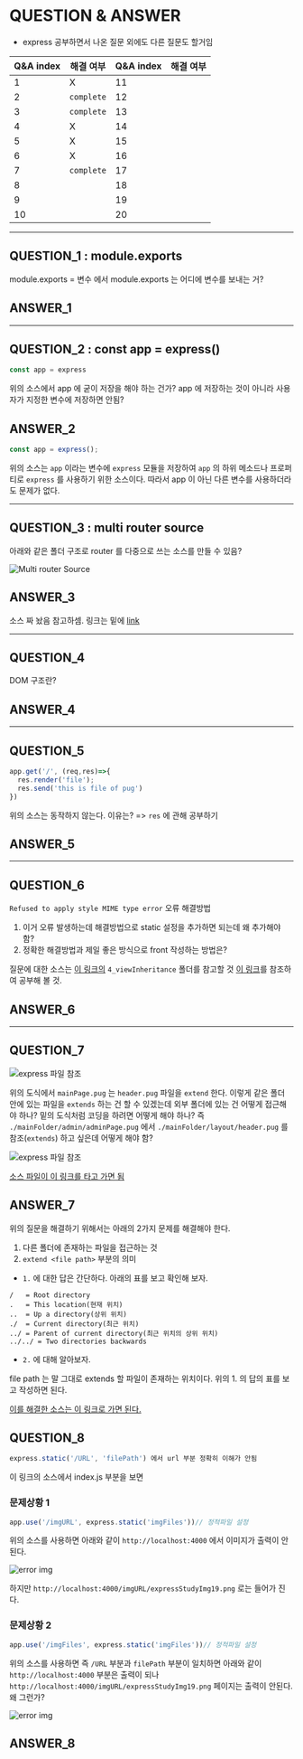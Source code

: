 # QUESTION & ANSWER
* express 공부하면서 나온 질문 외에도 다른 질문도 할거임

|Q&A index|해결 여부|Q&A index|해결 여부|
|---|---|---|---|
|1|X|11||
|2|`complete`|12||
|3|`complete`|13||
|4|X|14||
|5|X|15||
|6|X|16||
|7|`complete`|17||
|8||18||
|9||19||
|10||20||

---

## QUESTION_1 : module.exports

module.exports = 변수 에서 module.exports 는 어디에 변수를 보내는 거?

## ANSWER_1



---

## QUESTION_2 : const app = express()

```javascript
const app = express
```

위의 소스에서 app 에 굳이 저장을 해야 하는 건가? app 에 저장하는 것이 아니라 사용자가 지정한 변수에 저장하면 안됨?

## ANSWER_2

```javascript
const app = express();
```

위의 소스는 `app` 이라는 변수에 `express` 모듈을 저장하여 `app` 의 하위 메소드나 프로퍼티로 `express` 를 사용하기 위한 소스이다. 따라서 app 이 아닌 다른 변수를 사용하더라도 문제가 없다.

---

## QUESTION_3 : multi router source

아래와 같은 폴더 구조로 router 를 다중으로 쓰는 소스를 만들 수 있음?

![Multi router Source](./imgFolder/expressStudyIMG9.png)

## ANSWER_3

소스 짜 놨음 참고하셈. 링크는 밑에
[link](https://github.com/jeahun10717/nodejsStudy/tree/master/expressStudyByFastCampus/additionalSouceCode/4_multi_router)

---

## QUESTION_4

DOM 구조란?

## ANSWER_4

---

## QUESTION_5

```javascript
app.get('/', (req,res)=>{
  res.render('file');
  res.send('this is file of pug')
})
```

위의 소스는 동작하지 않는다. 이유는? => `res` 에 관해 공부하기

## ANSWER_5

---

## QUESTION_6

`Refused to apply style MIME type error` 오류 해결방법

1. 이거 오류 발생하는데 해결방법으로 static 설정을 추가하면 되는데 왜 추가해야 함?
2. 정확한 해결방법과 제일 좋은 방식으로 front 작성하는 방법은?

질문에 대한 소스는 [이 링크의]() `4_viewInheritance` 폴더를 참고할 것
[이 링크](https://expressjs.com/ko/starter/static-files.html)를 참조하여 공부해 볼 것.

## ANSWER_6

---

## QUESTION_7

![express 파일 참조](./imgFolder/expressStudyIMG10.png)

위의 도식에서 `mainPage.pug` 는 `header.pug` 파일을 `extend` 한다. 이렇게 같은 폴더 안에 있는 파일을 `extends` 하는 건 할 수 있겠는데 외부 폴더에 있는 건 어떻게 접근해야 하나? 밑의 도식처럼 코딩을 하려면 어떻게 해야 하나? 즉 `./mainFolder/admin/adminPage.pug` 에서 `./mainFolder/layout/header.pug` 를 참조(`extends`) 하고 싶은데 어떻게 해야 함?

![express 파일 참조](./imgFolder/expressStudyIMG11.png)

[소스 파일이 이 링크를 타고 가면 됨]()

## ANSWER_7

위의 질문을 해결하기 위해서는 아래의 2가지 문제를 해결해야 한다.

1. 다른 폴더에 존재하는 파일을 접근하는 것
2. `extend <file path>` 부분의 의미

* `1.` 에 대한 답은 간단하다. 아래의 표를 보고 확인해 보자.
```
/   = Root directory
.   = This location(현재 위치)
..  = Up a directory(상위 위치)
./  = Current directory(최근 위치)
../ = Parent of current directory(최근 위치의 상위 위치)
../../ = Two directories backwards
```

* `2.` 에 대해 알아보자.

file path 는 말 그대로 extends 할 파일이 존재하는 위치이다. 위의 1. 의 답의 표를 보고 작성하면 된다.

[이를 해결한 소스는 이 링크로 가면 된다.](https://github.com/jeahun10717/nodejsStudy/tree/master/expressStudyByFastCampus/additionalSouceCode/4.2_viewInheritance)

## QUESTION_8

```javascript
express.static('/URL', 'filePath') 에서 url 부분 정확히 이해가 안됨
```

이 링크의 소스에서 index.js 부분을 보면

### 문제상황 1

```javascript
app.use('/imgURL', express.static('imgFiles'))// 정적파일 설정
```

위의 소스를 사용하면 아래와 같이 `http://localhost:4000` 에서 이미지가 출력이 안된다.

![error img](./imgFolder/expressStudyIMG24.png)

하지만 `http://localhost:4000/imgURL/expressStudyImg19.png` 로는 들어가 진다.

### 문제상황 2

```javascript
app.use('/imgFiles', express.static('imgFiles'))// 정적파일 설정
```

위의 소스를 사용하면 즉 `/URL` 부분과 `filePath` 부분이 일치하면 아래와 같이 `http://localhost:4000` 부분은 출력이 되나 `http://localhost:4000/imgURL/expressStudyImg19.png` 페이지는 출력이 안된다. 왜 그런가?

![error img](./imgFolder/expressStudyIMG23.png)

## ANSWER_8
